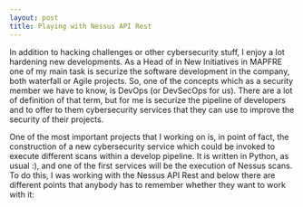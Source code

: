 ```yaml
---
layout: post
title: Playing with Nessus API Rest
---
```

In addition to hacking challenges or other cybersecurity stuff, I enjoy a lot hardening new developments. As a Head of in New Initiatives in MAPFRE one of my main task is securize the software development in the company, both waterfall or Agile projects. So, one of the concepts which as a security member we have to know, is DevOps (or DevSecOps for us). There are a lot of definition of that term, but for me is securize the pipeline of developers and to offer to them cybersecurity services that they can use to improve the security of their projects.

One of the most important projects that I working on is, in point of fact, the construction of a new cybersecurity service which could be invoked to execute different scans within a develop pipeline. It is written in Python, as usual :), and one of the first services will be the execution of Nessus scans. To do this, I was working with the Nessus API Rest and below there are different points that anybody has to remember whether they want to work with it:
